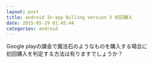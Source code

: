 ```yaml
---
layout: post
title: android In-app Billing Version 3 初回購入
date: 2015-05-29 01:45:44
categories: android
---
```

<p>Google playの課金で魔法石のようなものを購入する場合に<br>
初回購入を判定する方法は有りますでしょうか？</p>
